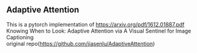 ## Adaptive Attention
This is a pytorch implementation of https://arxiv.org/pdf/1612.01887.pdf    
Knowing When to Look: Adaptive Attention via A Visual Sentinel for Image Captioning  
original repo(https://github.com/jiasenlu/AdaptiveAttention)
